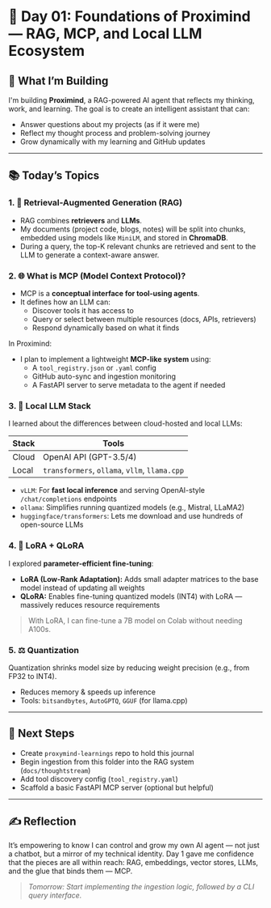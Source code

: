 # 🧠 Day 01: Foundations of Proximind — RAG, MCP, and Local LLM Ecosystem

## 📌 What I’m Building

I'm building **Proximind**, a RAG-powered AI agent that reflects my thinking, work, and learning. The goal is to create an intelligent assistant that can:
- Answer questions about my projects (as if it were me)
- Reflect my thought process and problem-solving journey
- Grow dynamically with my learning and GitHub updates

---

## 📚 Today’s Topics

### 1. 🔁 Retrieval-Augmented Generation (RAG)

- RAG combines **retrievers** and **LLMs**.
- My documents (project code, blogs, notes) will be split into chunks, embedded using models like `MiniLM`, and stored in **ChromaDB**.
- During a query, the top-K relevant chunks are retrieved and sent to the LLM to generate a context-aware answer.

### 2. 🌐 What is MCP (Model Context Protocol)?

- MCP is a **conceptual interface for tool-using agents**.
- It defines how an LLM can:
  - Discover tools it has access to
  - Query or select between multiple resources (docs, APIs, retrievers)
  - Respond dynamically based on what it finds

In Proximind:
- I plan to implement a lightweight **MCP-like system** using:
  - A `tool_registry.json` or `.yaml` config
  - GitHub auto-sync and ingestion monitoring
  - A FastAPI server to serve metadata to the agent if needed

### 3. 🧠 Local LLM Stack

I learned about the differences between cloud-hosted and local LLMs:

| Stack | Tools |
|-------|-------|
| Cloud | OpenAI API (GPT-3.5/4) |
| Local | `transformers`, `ollama`, `vllm`, `llama.cpp` |

- `vLLM`: For **fast local inference** and serving OpenAI-style `/chat/completions` endpoints
- `ollama`: Simplifies running quantized models (e.g., Mistral, LLaMA2)
- `huggingface/transformers`: Lets me download and use hundreds of open-source LLMs

### 4. 🔧 LoRA + QLoRA

I explored **parameter-efficient fine-tuning**:

- **LoRA (Low-Rank Adaptation):** Adds small adapter matrices to the base model instead of updating all weights
- **QLoRA:** Enables fine-tuning quantized models (INT4) with LoRA — massively reduces resource requirements

> With LoRA, I can fine-tune a 7B model on Colab without needing A100s.

### 5. ⚖️ Quantization

Quantization shrinks model size by reducing weight precision (e.g., from FP32 to INT4).

- Reduces memory & speeds up inference
- Tools: `bitsandbytes`, `AutoGPTQ`, `GGUF` (for llama.cpp)

---

## 🧭 Next Steps

- Create `proxymind-learnings` repo to hold this journal
- Begin ingestion from this folder into the RAG system (`docs/thoughtstream`)
- Add tool discovery config (`tool_registry.yaml`)
- Scaffold a basic FastAPI MCP server (optional but helpful)

---

## ✍️ Reflection

It’s empowering to know I can control and grow my own AI agent — not just a chatbot, but a mirror of my technical identity. Day 1 gave me confidence that the pieces are all within reach: RAG, embeddings, vector stores, LLMs, and the glue that binds them — MCP.

> *Tomorrow: Start implementing the ingestion logic, followed by a CLI query interface.*

